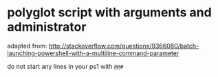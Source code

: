 # polyglot script with arguments and administrator
adapted from: http://stackoverflow.com/questions/9366080/batch-launching-powershell-with-a-multiline-command-parameter

do not start any lines in your ps1 with ```@@#```
